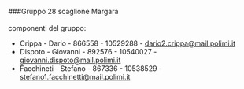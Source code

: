 ###Gruppo 28
scaglione Margara<br><br>
componenti del gruppo:
* Crippa - Dario - 866558 - 10529288 - dario2.crippa@mail.polimi.it
* Dispoto - Giovanni - 892576 - 10540027 - giovanni.dispoto@mail.polimi.it
* Facchineti - Stefano - 867336 - 10538529 - stefano1.facchinetti@mail.polimi.it
